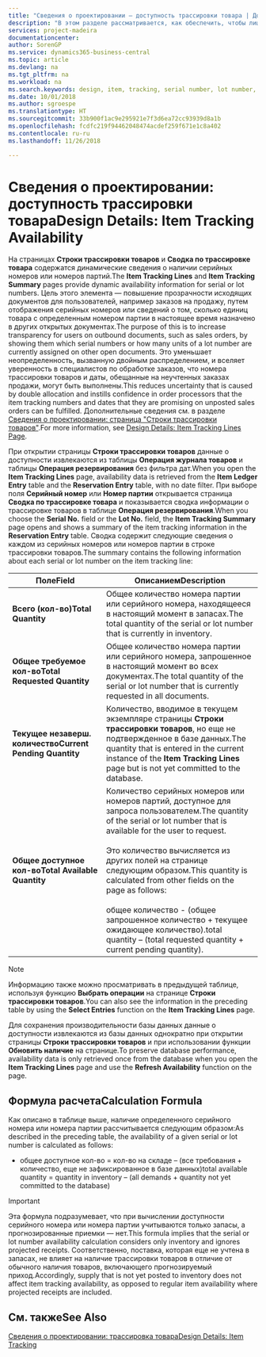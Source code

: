 ```yaml
---
title: "Сведения о проектировании — доступность трассировки товара | Документы Майкрософт"
description: "В этом разделе рассматривается, как обеспечить, чтобы лица, обрабатывающие заказы, могли полагаться на доступность серийных номеров или номеров партий."
services: project-madeira
documentationcenter: 
author: SorenGP
ms.service: dynamics365-business-central
ms.topic: article
ms.devlang: na
ms.tgt_pltfrm: na
ms.workload: na
ms.search.keywords: design, item, tracking, serial number, lot number, outbound documents
ms.date: 10/01/2018
ms.author: sgroespe
ms.translationtype: HT
ms.sourcegitcommit: 33b900f1ac9e295921e7f3d6ea72cc93939d8a1b
ms.openlocfilehash: fcdfc219f94462048474acdef259f671e1c8a402
ms.contentlocale: ru-ru
ms.lasthandoff: 11/26/2018

---
```

# <a name="design-details-item-tracking-availability"></a><span data-ttu-id="71e80-103">Сведения о проектировании: доступность трассировки товара</span><span class="sxs-lookup"><span data-stu-id="71e80-103">Design Details: Item Tracking Availability</span></span>
<span data-ttu-id="71e80-104">На страницах **Строки трассировки товаров** и **Сводка по трассировке товара** содержатся динамические сведения о наличии серийных номеров или номеров партий.</span><span class="sxs-lookup"><span data-stu-id="71e80-104">The **Item Tracking Lines** and **Item Tracking Summary** pages provide dynamic availability information for serial or lot numbers.</span></span> <span data-ttu-id="71e80-105">Цель этого элемента — повышение прозрачности исходящих документов для пользователей, например заказов на продажу, путем отображения серийных номеров или сведений о том, сколько единиц товара с определенным номером партии в настоящее время назначено в других открытых документах.</span><span class="sxs-lookup"><span data-stu-id="71e80-105">The purpose of this is to increase transparency for users on outbound documents, such as sales orders, by showing them which serial numbers or how many units of a lot number are currently assigned on other open documents.</span></span> <span data-ttu-id="71e80-106">Это уменьшает неопределенность, вызванную двойным распределением, и вселяет уверенность в специалистов по обработке заказов, что номера трассировки товаров и даты, обещанные на неучтенных заказах продажи, могут быть выполнены.</span><span class="sxs-lookup"><span data-stu-id="71e80-106">This reduces uncertainty that is caused by double allocation and instills confidence in order processors that the item tracking numbers and dates that they are promising on unposted sales orders can be fulfilled.</span></span> <span data-ttu-id="71e80-107">Дополнительные сведения см. в разделе [Сведения о проектировании: страница "Строки трассировки товаров"](design-details-item-tracking-lines-window.md).</span><span class="sxs-lookup"><span data-stu-id="71e80-107">For more information, see [Design Details: Item Tracking Lines Page](design-details-item-tracking-lines-window.md).</span></span>  

<span data-ttu-id="71e80-108">При открытии страницы **Строки трассировки товаров** данные о доступности извлекаются из таблицы **Операция журнала товаров** и таблицы **Операция резервирования** без фильтра дат.</span><span class="sxs-lookup"><span data-stu-id="71e80-108">When you open the **Item Tracking Lines** page, availability data is retrieved from the **Item Ledger Entry** table and the **Reservation Entry** table, with no date filter.</span></span> <span data-ttu-id="71e80-109">При выборе поля **Серийный номер** или **Номер партии** открывается страница **Сводка по трассировке товара** и показывается сводка информации о трассировке товаров в таблице **Операция резервирования**.</span><span class="sxs-lookup"><span data-stu-id="71e80-109">When you choose the **Serial No.** field or the **Lot No.** field, the **Item Tracking Summary** page opens and shows a summary of the item tracking information in the **Reservation Entry** table.</span></span> <span data-ttu-id="71e80-110">Сводка содержит следующие сведения о каждом из серийных номеров или номеров партии в строке трассировки товаров.</span><span class="sxs-lookup"><span data-stu-id="71e80-110">The summary contains the following information about each serial or lot number on the item tracking line:</span></span>  

|<span data-ttu-id="71e80-111">Поле</span><span class="sxs-lookup"><span data-stu-id="71e80-111">Field</span></span>|<span data-ttu-id="71e80-112">Описанием</span><span class="sxs-lookup"><span data-stu-id="71e80-112">Description</span></span>|  
|---------------------------------|---------------------------------------|  
|<span data-ttu-id="71e80-113">**Всего (кол-во)**</span><span class="sxs-lookup"><span data-stu-id="71e80-113">**Total Quantity**</span></span>|<span data-ttu-id="71e80-114">Общее количество номера партии или серийного номера, находящееся в настоящий момент в запасах.</span><span class="sxs-lookup"><span data-stu-id="71e80-114">The total quantity of the serial or lot number that is currently in inventory.</span></span>|  
|<span data-ttu-id="71e80-115">**Общее требуемое кол-во**</span><span class="sxs-lookup"><span data-stu-id="71e80-115">**Total Requested Quantity**</span></span>|<span data-ttu-id="71e80-116">Общее количество номера партии или серийного номера, запрошенное в настоящий момент во всех документах.</span><span class="sxs-lookup"><span data-stu-id="71e80-116">The total quantity of the serial or lot number that is currently requested in all documents.</span></span>|  
|<span data-ttu-id="71e80-117">**Текущее незаверш. количество**</span><span class="sxs-lookup"><span data-stu-id="71e80-117">**Current Pending Quantity**</span></span>|<span data-ttu-id="71e80-118">Количество, вводимое в текущем экземпляре страницы **Строки трассировки товаров**, но еще не подтвержденное в базе данных.</span><span class="sxs-lookup"><span data-stu-id="71e80-118">The quantity that is entered in the current instance of the **Item Tracking Lines** page but is not yet committed to the database.</span></span>|  
|<span data-ttu-id="71e80-119">**Общее доступное кол-во**</span><span class="sxs-lookup"><span data-stu-id="71e80-119">**Total Available Quantity**</span></span>|<span data-ttu-id="71e80-120">Количество серийных номеров или номеров партий, доступное для запроса пользователем.</span><span class="sxs-lookup"><span data-stu-id="71e80-120">The quantity of the serial or lot number that is available for the user to request.</span></span><br /><br /> <span data-ttu-id="71e80-121">Это количество вычисляется из других полей на странице следующим образом.</span><span class="sxs-lookup"><span data-stu-id="71e80-121">This quantity is calculated from other fields on the page as follows:</span></span><br /><br /> <span data-ttu-id="71e80-122">общее количество - (общее запрошенное количество + текущее ожидающее количество).</span><span class="sxs-lookup"><span data-stu-id="71e80-122">total quantity – (total requested quantity + current pending quantity).</span></span>|  

> [!NOTE]  
>  <span data-ttu-id="71e80-123">Информацию также можно просматривать в предыдущей таблице, используя функцию **Выбрать операции** на странице **Строки трассировки товаров**.</span><span class="sxs-lookup"><span data-stu-id="71e80-123">You can also see the information in the preceding table by using the **Select Entries** function on the **Item Tracking Lines** page.</span></span>  

<span data-ttu-id="71e80-124">Для сохранения производительности базы данных данные о доступности извлекаются из базы данных однократно при открытии страницы **Строки трассировки товаров** и при использовании функции **Обновить наличие** на странице.</span><span class="sxs-lookup"><span data-stu-id="71e80-124">To preserve database performance, availability data is only retrieved once from the database when you open the **Item Tracking Lines** page and use the **Refresh Availability** function on the page.</span></span>  

## <a name="calculation-formula"></a><span data-ttu-id="71e80-125">Формула расчета</span><span class="sxs-lookup"><span data-stu-id="71e80-125">Calculation Formula</span></span>  
<span data-ttu-id="71e80-126">Как описано в таблице выше, наличие определенного серийного номера или номера партии рассчитывается следующим образом:</span><span class="sxs-lookup"><span data-stu-id="71e80-126">As described in the preceding table, the availability of a given serial or lot number is calculated as follows:</span></span>  

* <span data-ttu-id="71e80-127">общее доступное кол-во = кол-во на складе – (все требования + количество, еще не зафиксированное в базе данных)</span><span class="sxs-lookup"><span data-stu-id="71e80-127">total available quantity = quantity in inventory – (all demands + quantity not yet committed to the database)</span></span>  

> [!IMPORTANT]  
>  <span data-ttu-id="71e80-128">Эта формула подразумевает, что при вычислении доступности серийного номера или номера партии учитываются только запасы, а прогнозированные приемки — нет.</span><span class="sxs-lookup"><span data-stu-id="71e80-128">This formula implies that the serial or lot number availability calculation considers only inventory and ignores projected receipts.</span></span> <span data-ttu-id="71e80-129">Соответственно, поставка, которая еще не учтена в запасах, не влияет на наличие трассировки товаров в отличие от обычного наличия товаров, включающего прогнозируемый приход.</span><span class="sxs-lookup"><span data-stu-id="71e80-129">Accordingly, supply that is not yet posted to inventory does not affect item tracking availability, as opposed to regular item availability where projected receipts are included.</span></span>  

## <a name="see-also"></a><span data-ttu-id="71e80-130">См. также</span><span class="sxs-lookup"><span data-stu-id="71e80-130">See Also</span></span>  
[<span data-ttu-id="71e80-131">Сведения о проектировании: трассировка товара</span><span class="sxs-lookup"><span data-stu-id="71e80-131">Design Details: Item Tracking</span></span>](design-details-item-tracking.md)

